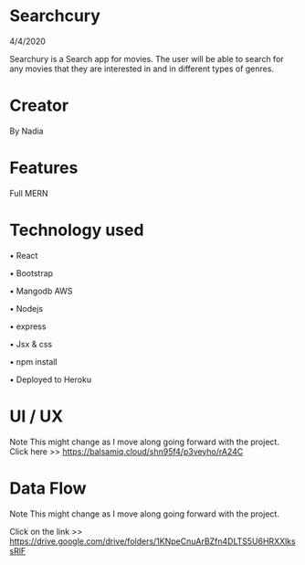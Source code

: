 # Searchcury

 4/4/2020 

Searchury is a Search app for movies. The user will be able to search for any movies that they are interested in and in different types of genres. 


# Creator 
By Nadia


# Features 

Full MERN



# Technology used 

•	React 

•	Bootstrap 

•	Mangodb AWS

•	Nodejs 

•	express

•	Jsx & css 

•	npm install 

•	Deployed to Heroku 


# UI / UX
Note This might change as I move along going forward with the project.
Click here >> https://balsamiq.cloud/shn95f4/p3veyho/rA24C


# Data Flow 
Note This might change as I move along going forward with the project. 

Click on the link >> https://drive.google.com/drive/folders/1KNpeCnuArBZfn4DLTS5U6HRXXlkssRlF
